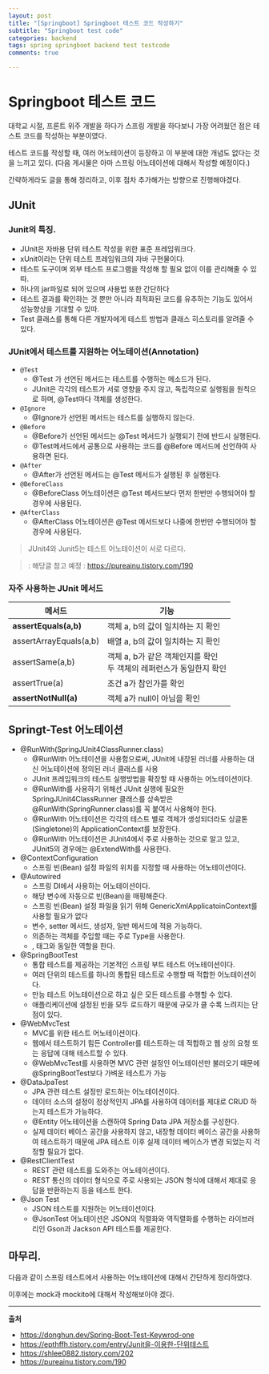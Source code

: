 ```yaml
---
layout: post
title: "[Springboot] Springboot 테스트 코드 작성하기"
subtitle: "Springboot test code"
categories: backend
tags: spring springboot backend test testcode
comments: true

---
```


# Springboot 테스트 코드

대학교 시절, 프론트 위주 개발을 하다가 스프링 개발을 하다보니 가장 어려웠던 점은 테스트 코드를 작성하는 부분이였다.

테스트 코드를 작성할 때, 여러 어노테이션이 등장하고 이 부분에 대한 개념도 없다는 것을 느끼고 있다. (다음 게시물은 아마 스프링 어노테이션에 대해서 작성할 예정이다.)

간략하게라도 글을 통해 정리하고, 이후 점차 추가해가는 방향으로 진행해야겠다.


## JUnit

### Junit의 특징.

- JUnit은 자바용 단위 테스트 작성을 위한 표준 프레임워크다.
- xUnit이라는 단위 테스트 프레임워크의 자바 구현물이다.
- 테스트 도구이며 외부 테스트 프로그램을 작성해 할 필요 없이 이를 관리해줄 수 있따.
- 하나의 jar파일로 되어 있으며 사용법 또한 간단하다
- 테스트 결과를 확인하는 것 뿐만 아니라 최적화된 코드를 유추하는 기능도 있어서 성능향상을 기대할 수 있따.
- Test 클래스를 통해 다른 개발자에게 테스트 방법과 클래스 히스토리를 알려줄 수 있다.

### JUnit에서 테스트를 지원하는 어노테이션(Annotation)

- `@Test`
  - @Test 가 선언된 메서드는 테스트를 수행하는 메소드가 된다.
  - JUnit은 각각의 테스트가 서로 영향을 주지 않고, 독립적으로 실행됨을 원칙으로 하며, @Test마다 객체를 생성한다.
- `@Ignore`
  - @Ignore가 선언된 메서드는 테스트를 실행하지 않는다.
- `@Before`
  - @Before가 선언된 메서드는 @Test 메서드가 실행되기 전에 반드시 실행된다.
  - @Test메서드에서 공통으로 사용하는 코드를 @Before 메서드에 선언하여 사용하면 된다.
- `@After`
  - @After가 선언된 메서드는 @Test 메서드가 실행된 후 실행된다.
- `@BeforeClass`
  - @BeforeClass 어노테이션은 @Test 메서드보다 먼저 한번만 수행되어야 할 경우에 사용된다.
- `@AfterClass`
  - @AfterClass 어노테이션은 @Test 메서드보다 나중에 한번만 수행되어야 할 경우에 사용된다.

> JUnit4와 Junit5는 테스트 어노테이션이 서로 다르다.

> : 해당글 참고 예정 : https://pureainu.tistory.com/190

### 자주 사용하는 JUnit 메서드

| 메서드 | 기능 |
|-------------------|------|
| **assertEquals(a,b)** | 객체 a, b의 값이 일치하는 지 확인 |
| assertArrayEquals(a,b) | 배열 a, b의 값이 일치하는 지 확인|
| assertSame(a,b) | 객체 a, b가 같은 객체인지를 확인 <br/> 두 객체의 레퍼런스가 동일한지 확인|
| assertTrue(a) | 조건 a가 참인가를 확인 |
| **assertNotNull(a)** | 객체 a가 null이 아님을 확인 |

## Springt-Test 어노테이션

- @RunWith(SpringJUnit4ClassRunner.class)
  - @RunWith 어노테이션을 사용함으로써, JUnit에 내장된 러너를 사용하는 대신 어노테이션에 정의된 러너 클래스를 사용
  - JUnit 프레임워크의 테스트 실행방법을 확장할 때 사용하는 어노테이션이다.
  - @RunWith를 사용하기 위해선 JUnit 실행에 필요한 SpringJUnit4ClassRunner 클래스를 상속받은 @RunWith(SpringRunner.class)를 꼭 붙여서 사용해야 한다.
  - @RunWith 어노테이션은 각각의 테스트 별로 객체가 생성되더라도 싱글톤(Singletone)의 ApplicationContext를 보장한다.
  - @RunWith 어노테이션은 JUnit4에서 주로 사용하는 것으로 알고 있고, JUnit5의 경우에는 @ExtendWith를 사용한다.
- @ContextConfiguration
  - 스프링 빈(Bean) 설정 파일의 위치를 지정할 때 사용하는 어노테이션이다.
- @Autowired
  - 스프링 DI에서 사용하는 어노테이션이다.
  - 해당 변수에 자동으로 빈(Bean)을 매핑해준다.
  - 스프링 빈(Bean) 설정 파일을 읽기 위해 GenericXmlApplicatoinContext를 사용할 필요가 없다
  - 변수, setter 메서드, 생성자, 일반 메서드에 적용 가능하다.
  - 의존하는 객체를 주입할 때는 주로 Type을 사용한다.
  - <property>, <constructer-arg> 태그와 동일한 역할을 한다.
- @SpringBootTest
  - 통합 테스트를 제공하는 기본적인 스프링 부트 테스트 어노테이션이다.
  - 여러 단위의 테스트를 하나의 통합된 테스트로 수행할 때 적합한 어노테이션이다.
  - 만능 테스트 어노테이션으로 하고 싶은 모든 테스트를 수행할 수 있다.
  - 애플리케이션에 설정된 빈을 모두 로드하기 때문에 규모가 클 수록 느려지는 단점이 있다.
- @WebMvcTest
  - MVC를 위한 테스트 어노테이션이다.
  - 웹에서 테스트하기 힘든 Controller를 테스트하는 데 적합하고 웹 상의 요청 또는 응답에 대해 테스트할 수 있다.
  - @WebMvcTest를 사용하면 MVC 관련 설정인 어노테이션만 불러오기 때문에 @SpringBootTest보다 가벼운 테스트가 가능
- @DataJpaTest
  - JPA 관련 테스트 설정만 로드하는 어노테이션이다.
  - 데이터 소스의 설정이 정상적인지 JPA를 사용하여 데이터를 제대로 CRUD 하는지 테스트가 가능하다.
  - @Entity 어노테이션을 스캔하여 Spring Data JPA 저장소를 구성한다.
  - 실제 데이터 베이스 공간을 사용하지 않고, 내장형 데이터 베이스 공간을 사용하여 테스트하기 때문에 JPA 테스트 이후 실제 데이터 베이스가 변경 되었는지 걱정할 필요가 없다.
- @RestClientTest
  - REST 관련 테스트를 도와주는 어노테이션이다.
  - REST 통신의 데이터 형식으로 주로 사용되는 JSON 형식에 대해서 제대로 응답을 반환하는지 등을 테스트 한다.
- @Json Test
  - JSON 테스트를 지원하는 어노테이션이다.
  - @JsonTest 어노테이션은 JSON의 직렬화와 역직렬화를 수행하는 라이브러리인 Gson과 Jackson API 테스트를 제공한다.

## 마무리.

다음과 같이 스프링 테스트에서 사용하는 어노테이션에 대해서 간단하게 정리하였다.

이후에는 mock과 mockito에 대해서 작성해보아야 겠다.

---
**출처**
- https://donghun.dev/Spring-Boot-Test-Keywrod-one
- https://epthffh.tistory.com/entry/Junit을-이용한-단위테스트
- https://shlee0882.tistory.com/202
- https://pureainu.tistory.com/190